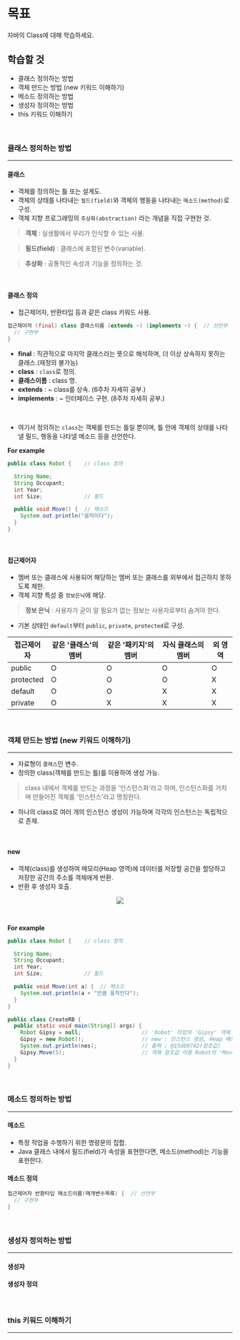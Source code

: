 # 목표
자바의 Class에 대해 학습하세요.

## 학습할 것
  - 클래스 정의하는 방법
  - 객체 만드는 방법 (new 키워드 이해하기)
  - 메소드 정의하는 방법
  - 생성자 정의하는 방법
  - this 키워드 이해하기
<br>


### 클래스 정의하는 방법
---
  #### 클래스
   - 객체를 정의하는 틀 또는 설계도.
   - 객체의 상태를 나타내는 `필드(field)`와 객체의 행동을 나타내는 `메소드(method)`로 구성.
   - 객체 지향 프로그래밍의 `추상화(abstraction)` 라는 개념을 직접 구현한 것.
  > **객체** : 실생활에서 우리가 인식할 수 있는 사물.

  > **필드(field)** : 클래스에 포함된 변수(variable).

  > **추상화** : 공통적인 속성과 기능을 정의하는 것.
<br>

  #### 클래스 정의
   - 접근제어자, 반환타입 등과 같은 class 키워드 사용.
  ```java
  접근제어자 (final) class 클래스이름 (extends ~) (implements ~) {  // 선언부  in () = options
    // 구현부
  }
  ```
   - **final** : 직관적으로 마지막 클래스라는 뜻으로 해석하며, 더 이상 상속하지 못하는 클래스.(재정의 불가능)
   - **class** : `class`로 정의.
   - **클래스이름** : class 명.
   - **extends** : ~ class를 상속. (6주차 자세히 공부.)
   - **implements** : ~ 인터페이스 구현. (8주차 자세히 공부.)
<br>

   - 여기서 정의하는 `class`는 객체를 만드는 틀일 뿐이며, 틀 안에 객체의 상태를 나타낼 필드, 행동을 나타낼 메소드 등을 선언한다.

**For example**

  ```java
  public class Robot {    // class 정의

    String Name;
    String Occupant;
    int Year;
    int Size;             // 필드

    public void Move() {  // 메소드
      System.out.println("움직이다");
    }
  }
  ```
<br>

  #### 접근제어자
   - 멤버 또는 클래스에 사용되어 해당하는 멤버 또는 클래스를 외부에서 접근하지 못하도록 제한.
   - 객체 지향 특성 중 `정보은닉`에 해당.
  > **정보 은닉** : 사용자가 굳이 알 필요가 없는 정보는 사용자로부터 숨겨야 한다.
   - 기본 상태인 `default`부터 `public`, `private`, `protected`로 구성.

<table align="center">
<thead>
  <tr>
    <th>접근제어자</th>
    <th>같은 '클래스'의 멤버</th>
    <th>같은 '패키지'의 멤버</th>
    <th>자식 클래스의 멤버</th>
    <th>외 영역</th>
  </tr>
</thead>
<tbody>
  <tr>
    <td>public</td>
    <td>O</td>
    <td>O</td>
    <td>O</td>
    <td>O</td>
  </tr>
  <tr>
    <td>protected</td>
    <td>O</td>
    <td>O</td>
    <td>O</td>
    <td>X</td>
  </tr>
  <tr>
    <td>default</td>
    <td>O</td>
    <td>O</td>
    <td>X</td>
    <td>X</td>
  </tr>
  <tr>
    <td>private</td>
    <td>O</td>
    <td>X</td>
    <td>X</td>
    <td>X</td>
  </tr>
</tbody>
</table>
<br>


### 객체 만드는 방법 (new 키워드 이해하기)
---
  - 자료형이 `클래스`인 변수.
  - 정의한 class(객체를 만드는 틀)를 이용하여 생성 가능.
> class 내에서 객체를 만드는 과정을 '인스턴스화'라고 하며, 인스턴스화를 거치며 만들어진 객체를 '인스턴스'라고 명칭한다.
  - 하나의 class로 여러 개의 인스턴스 생성이 가능하며 각각의 인스턴스는 독립적으로 존재.
<br>

  #### new
   - 객체(class)를 생성하여 메모리(Heap 영역)에 데이터를 저장할 공간을 할당하고 저장한 공간의 주소를 객체에게 반환.
   - 반환 후 생성자 호출.

<p align="center"><img src="https://github.com/SeungTaeGit/Language/assets/129585999/4f1e5c4b-0ead-4062-bc1a-4314f4a10ce3"></p>
<br>

**For example**
  ```java
  public class Robot {    // class 정의

    String Name;
    String Occupant;
    int Year;
    int Size;             // 필드

    public void Move(int a) {  // 메소드
      System.out.println(a + "만큼 움직인다");
    }
  }

  public class CreateRB {
    public static void main(String[] args) {
      Robot Gipsy = null;                   // 'Robot' 타입의 'Gipsy' 객체 선언
      Gipsy = new Robot();                  // new : 인스턴스 생성, Heap 메모리 공간 할당, 객체(Gipsy)에게 참조값 리턴
      System.out.println(nes);              // 출력 : @15db9742(참조값)
      Gipsy.Move(5);                        // 객체 참조값 이용 Robot의 'Move'메소드 호출 / 매게변수 '5' 전달
    }
  }
  ```
<br>


### 메소드 정의하는 방법
---
  #### 메소드
   - 특정 작업을 수행하기 위한 명령문의 집합.
   - Java 클래스 내에서 필드(field)가 속성을 표현한다면, 메소드(method)는 기능을 표현한다.
  #### 메소드 정의
  ```java
  접근제어자 반환타입 메소드이름(매개변수목록) {  // 선언부
    // 구현부
  }
  ```
<br>


### 생성자 정의하는 방법
---
  #### 생성자

  #### 생성자 정의
<br>


### this 키워드 이해하기
---
<br>

